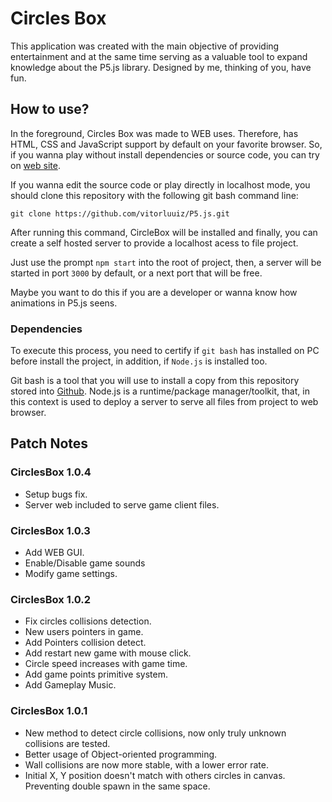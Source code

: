 # Circles Box

This application was created with the main objective of providing entertainment and at the same time serving as a valuable tool to expand knowledge about the P5.js library. Designed by me, thinking of you, have fun.

## How to use?

In the foreground, Circles Box was made to WEB uses. Therefore, has HTML, CSS and JavaScript support by default on your favorite browser. So, if you wanna play without install dependencies or source code, you can try on [web site](<http://circlesbox.vercel.app>).

If you wanna edit the source code or play directly in localhost mode, you should clone this repository with the following git bash command line:

```git clone https://github.com/vitorluuiz/P5.js.git```

After running this command, CircleBox will be installed and finally, you can create a self hosted server to provide a localhost acess to file project.

Just use the prompt ``npm start`` into the root of project, then, a server will be started in port ``3000`` by default, or a next port that will be free.

Maybe you want to do this if you are a developer or wanna know how animations in P5.js seens.

### Dependencies

To execute this process, you need to certify if ``git bash`` has installed on PC before install the project, in addition, if ``Node.js`` is installed too.

Git bash is a tool that you will use to install a copy from this repository stored into [Github](<https://github.com>). Node.js is a runtime/package manager/toolkit, that, in this context is used to deploy a server to serve all files from project to web browser.

## Patch Notes

### CirclesBox 1.0.4

- Setup bugs fix.
- Server web included to serve game client files.

### CirclesBox 1.0.3

- Add WEB GUI.
- Enable/Disable game sounds
- Modify game settings.

### CirclesBox 1.0.2

- Fix circles collisions detection.
- New users pointers in game.
- Add Pointers collision detect.
- Add restart new game with mouse click.
- Circle speed increases with game time.
- Add game points primitive system.
- Add Gameplay Music.

### CirclesBox 1.0.1

- New method to detect circle collisions, now only truly unknown collisions are tested.
- Better usage of Object-oriented programming.
- Wall collisions are now more stable, with a lower error rate.
- Initial X, Y position doesn't match with others circles in canvas. Preventing double spawn in the same space.
